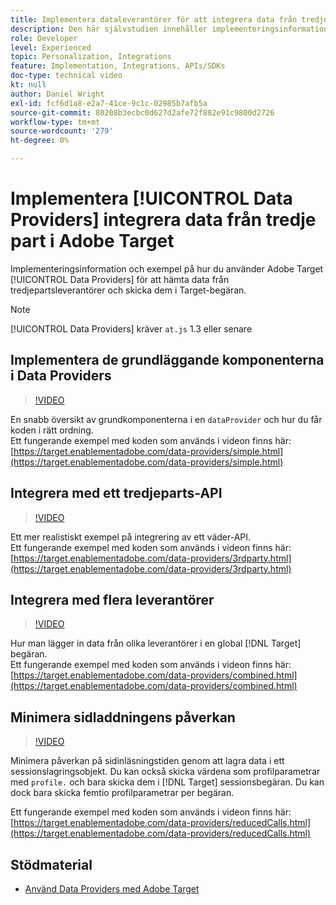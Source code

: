```yaml
---
title: Implementera dataleverantörer för att integrera data från tredje part
description: Den här självstudien innehåller implementeringsinformation och exempel på hur du kan använda funktionen Adobe Target Data Providers för att hämta data från tredjepartsleverantörer och skicka dem i Target-begäran.
role: Developer
level: Experienced
topic: Personalization, Integrations
feature: Implementation, Integrations, APIs/SDKs
doc-type: technical video
kt: null
author: Daniel Wright
exl-id: fcf6d1a8-e2a7-41ce-9c1c-02985b7afb5a
source-git-commit: 80208b3ecbc0d627d2afe72f882e91c9800d2726
workflow-type: tm+mt
source-wordcount: '279'
ht-degree: 0%

---
```


# Implementera [!UICONTROL Data Providers] integrera data från tredje part i Adobe Target

Implementeringsinformation och exempel på hur du använder Adobe Target [!UICONTROL Data Providers] för att hämta data från tredjepartsleverantörer och skicka dem i Target-begäran.

>[!NOTE]
>
>[!UICONTROL Data Providers] kräver `at.js` 1.3 eller senare

## Implementera de grundläggande komponenterna i Data Providers

>[!VIDEO](https://video.tv.adobe.com/v/22348/?quality=12)

En snabb översikt av grundkomponenterna i en `dataProvider` och hur du får koden i rätt ordning.\
Ett fungerande exempel med koden som används i videon finns här:
[https://target.enablementadobe.com/data-providers/simple.html](https://target.enablementadobe.com/data-providers/simple.html)

## Integrera med ett tredjeparts-API

>[!VIDEO](https://video.tv.adobe.com/v/22345/)

Ett mer realistiskt exempel på integrering av ett väder-API.\
Ett fungerande exempel med koden som används i videon finns här:
[https://target.enablementadobe.com/data-providers/3rdparty.html](https://target.enablementadobe.com/data-providers/3rdparty.html)

## Integrera med flera leverantörer

>[!VIDEO](https://video.tv.adobe.com/v/22346/)

Hur man lägger in data från olika leverantörer i en global [!DNL Target] begäran.\
Ett fungerande exempel med koden som används i videon finns här:
[https://target.enablementadobe.com/data-providers/combined.html](https://target.enablementadobe.com/data-providers/combined.html)

## Minimera sidladdningens påverkan

>[!VIDEO](https://video.tv.adobe.com/v/22347/)

Minimera påverkan på sidinläsningstiden genom att lagra data i ett sessionslagringsobjekt. Du kan också skicka värdena som profilparametrar med `profile.` och bara skicka dem i [!DNL Target] sessionsbegäran. Du kan dock bara skicka femtio profilparametrar per begäran.

Ett fungerande exempel med koden som används i videon finns här: [https://target.enablementadobe.com/data-providers/reducedCalls.html](https://target.enablementadobe.com/data-providers/reducedCalls.html)

## Stödmaterial

* [Använd Data Providers med Adobe Target](use-data-providers-to-integrate-third-party-data.md)
